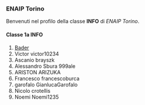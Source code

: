 ### ENAIP Torino
Benvenuti nel profilo della classe **INFO** di *ENAIP Torino*.

#### Classe 1a INFO
1. [Bader](https://github.com/baderkarroui)
1. Victor	victor10234
1. Ascanio	brayszk
1. Alessandro Sbura	999ale
1. ARISTON	ARIZUKA
1. Francesco	francescoburca
1. garofalo 	GianlucaGarofalo
1. Nicolo	crotellis
1. Noemi	Noemi1235
